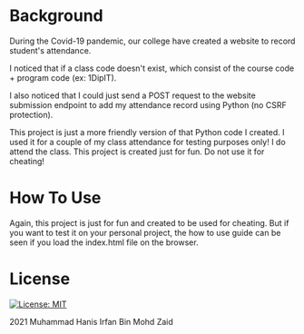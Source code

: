 # Background
During the Covid-19 pandemic, our college have created a website to record student's attendance.

I noticed that if a class code doesn't exist, which consist of the course code + program code (ex: 1DipIT).

I also noticed that I could just send a POST request to the website submission endpoint to add my attendance record using Python (no CSRF protection).

This project is just a more friendly version of that Python code I created. I used it for a couple of my class attendance for testing purposes only! I do attend the class. This project is created just for fun. Do not use it for cheating!

# How To Use

Again, this project is just for fun and created to be used for cheating. But if you want to test it on your personal project, the how to use guide can be seen if you load the index.html file on the browser.

# License

[![License: MIT](https://img.shields.io/badge/License-MIT-yellow.svg)](https://opensource.org/licenses/MIT)

2021 Muhammad Hanis Irfan Bin Mohd Zaid